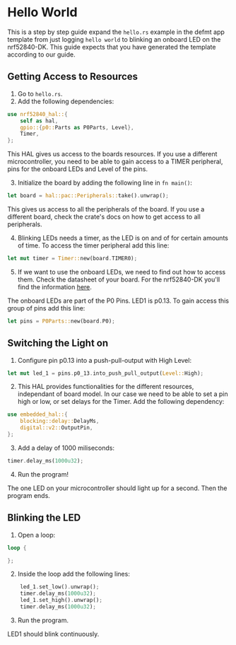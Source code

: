 # Hello World

This is a step by step guide expand the `hello.rs` example in the defmt app template from just logging `hello world` to blinking an onboard LED on the nrf52840-DK. This guide expects that you have generated the template according to our guide.

<!-- 1. Set up with cargo generate according to defmt_setup. 
2. TODO1 : Insert your name if it was not done automatically.
3. TODO 2: Replace placeholder for chip so that the line looks like this:
```toml
    runner = "probe-run --chip nRF52840_xxAA --defmt" 
```
4. TODO3: Set target to target = `thumbv7em-none-eabihf`
5. TODO4: Add the following dependencies in `cargo.toml`:
```toml
nrf52840-hal = "0.11.0"
embedded-hal = "0.2.4"
```
6. TODO5: In `lib.rs` replace `some-hal` with `nrf52840-hal`. -->

## Getting Access to Resources

1. Go to `hello.rs`.
2. Add the following dependencies:

```rust
use nrf52840_hal::{
    self as hal,
    gpio::{p0::Parts as P0Parts, Level},
    Timer,
};
```
This HAL gives us access to the boards resources. 
If you use a different microcontroller, you need to be able to gain access to a TIMER peripheral, pins for the onboard LEDs and Level of the pins.

3. Initialize the board by adding the following line in `fn main()`:
```rust
let board = hal::pac::Peripherals::take().unwrap();
```
This gives us access to all the peripherals of the board. If you use a different board, check the crate's docs on how to get access to all peripherals.

4. Blinking LEDs needs a timer, as the LED is on and of for certain amounts of time. To access the timer peripheral add this line:

```rust
let mut timer = Timer::new(board.TIMER0);
```

5. If we want to use the onboard LEDs, we need to find out how to access them. Check the datasheet of your board. For the nrf52840-DK you'll find the information [here](https://infocenter.nordicsemi.com/index.jsp?topic=%2Fug_nrf52840_dk%2FUG%2Fnrf52840_DK%2Fhw_buttons_leds.html).

The onboard LEDs are part of the P0 Pins. LED1 is p0.13. To gain access this group of pins add this line:

```rust
let pins = P0Parts::new(board.P0);
```

## Switching the Light on
1. Configure pin p0.13 into a push-pull-output with High Level:

```rust
let mut led_1 = pins.p0_13.into_push_pull_output(Level::High);
```
2. This HAL provides functionalities for the different resources, independant of board model. In our case we need to be able to set a pin high or low, or set delays for the Timer. Add the following dependency:

```rust
use embedded_hal::{
    blocking::delay::DelayMs,
    digital::v2::OutputPin,
};
```


3. Add a delay of 1000 miliseconds:

```rust
timer.delay_ms(1000u32);
```
4. Run the program!

The one LED on your microcontroller should light up for a second. Then the program ends. 

## Blinking the LED

1. Open a loop:

```rust
loop {

};
```
2. Inside the loop add the following lines:

```rust
    led_1.set_low().unwrap();
    timer.delay_ms(1000u32);
    led_1.set_high().unwrap();
    timer.delay_ms(1000u32);
```

3. Run the program.

LED1 should blink continuously. 